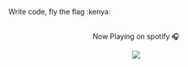 <p> Write code, fly the flag :kenya: </p>
<br>
<div align=center>
        Now Playing on spotify 🎧
  <p>
  <a href=”https://spotify-github-profile.vercel.app/api/view.svg?uid=bu0iwkqgukjd602aiajc0b1mc&redirect=true">
<img src=”https://spotify-github-profile.vercel.app/api/view.svg?uid=bu0iwkqgukjd602aiajc0b1mc&cover_image=true&theme=novatorem&bar_color=53b14f&bar_color_cover=false"/>
  </a>
  </p>
</div>
